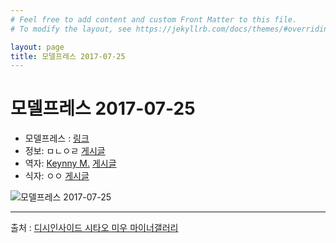 ```yaml
---
# Feel free to add content and custom Front Matter to this file.
# To modify the layout, see https://jekyllrb.com/docs/themes/#overriding-theme-defaults

layout: page
title: 모델프레스 2017-07-25
---
```


# 모델프레스 2017-07-25

* 모델프레스 : [링크](https://mdpr.jp/news/detail/1781958)
* 정보: ㅁㄴㅇㄹ [게시글](http://gall.dcinside.com/mgallery/board/view/?id=shitaomiu&no=13783)
* 역자: [Keynny M.](http://gallog.dcinside.com/neckhunt) [게시글](http://gall.dcinside.com/mgallery/board/view/?id=shitaomiu&no=13918)
* 식자: ㅇㅇ [게시글](http://gall.dcinside.com/mgallery/board/view/?id=shitaomiu&no=14267)

![모델프레스 2017-07-25]({{site.url}}/assets/images/magazine_0001.png)

---

출처 : [디시인사이드 시타오 미우 마이너갤러리](http://shitaomiu.com)

